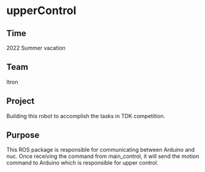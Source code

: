 # upperControl
## Time
2022 Summer vacation

## Team
Itron

## Project
Building this robot to accomplish the tasks in TDK competition.

## Purpose
This ROS package is responsible for communicating between Arduino and nuc.
Once receiving the command from main_control, 
it will send the motion command to Arduino which is responsible for upper control.
  
